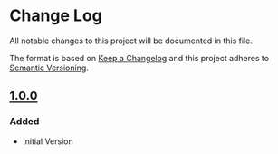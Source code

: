 # Change Log
All notable changes to this project will be documented in this file.

The format is based on [Keep a Changelog](http://keepachangelog.com/) 
and this project adheres to [Semantic Versioning](http://semver.org/).

## [1.0.0]
### Added
- Initial Version

[1.0.0]: https://github.com/comwrap/twig_for_typo3/releases/tag/1.0.0
